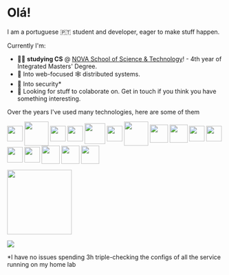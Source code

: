 # Olá!

I am a portuguese 🇵🇹 student and developer, eager to make stuff happen.

Currently I'm:

- 👨‍🎓 **studying CS** @ [NOVA School of Science & Technology](https://www.fct.unl.pt/)! - 4th year of Integrated Masters' Degree.
- 🔎 Into web-focused 🕸️ distributed systems.
- :bug: Into security*
- 🌟 Looking for stuff to colaborate on. Get in touch if you think you have something interesting.

Over the years I've used many technologies, here are some of them
<div style="display: inline">
<p>
<img align=center src="https://upload.wikimedia.org/wikipedia/commons/thumb/6/62/Ruby_On_Rails_Logo.svg/1200px-Ruby_On_Rails_Logo.svg.png" height="36">
  
<img align=center src="https://upload.wikimedia.org/wikipedia/pt/thumb/3/30/Java_programming_language_logo.svg/1200px-Java_programming_language_logo.svg.png" height="56">
<img align=center src="https://upload.wikimedia.org/wikipedia/commons/thumb/9/99/Unofficial_JavaScript_logo_2.svg/1024px-Unofficial_JavaScript_logo_2.svg.png" height="36">
<img align=center src="https://upload.wikimedia.org/wikipedia/commons/thumb/4/4c/Typescript_logo_2020.svg/1024px-Typescript_logo_2020.svg.png" height="36"> 
<img align=center src="https://icons.iconarchive.com/icons/papirus-team/papirus-apps/512/tux-icon.png" height="48">
<img align=center src="https://upload.wikimedia.org/wikipedia/commons/thumb/3/3f/Linux_Mint_logo_without_wordmark.svg/1200px-Linux_Mint_logo_without_wordmark.svg.png" height="36">
<img align=center src="https://img.icons8.com/plasticine/100/000000/bash.png" height="56">
<img align=center src="https://i0.wp.com/www.primefaces.org/wp-content/uploads/2017/09/feature-react.png" height="42">
  <img align=center src="https://www.shareicon.net/data/256x256/2015/10/06/112724_development_512x512.png" height="42">
<img align=center src="https://upload.wikimedia.org/wikipedia/commons/8/87/Sql_data_base_with_logo.png" height="36">
<img align=center src="https://cdn.worldvectorlogo.com/logos/c--4.svg" height="36">
<img align=center src="https://upload.wikimedia.org/wikipedia/commons/thumb/c/c3/Python-logo-notext.svg/2048px-Python-logo-notext.svg.png" height="36">
<img align=center src="https://upload.wikimedia.org/wikipedia/commons/1/19/C_Logo.png" height="36">
<img align=center src="https://cdn.iconscout.com/icon/free/png-256/redis-3-1175053.png" height="42">
  <img align=center src="https://swimburger.net/media/ppnn3pcl/azure.png" height="42">
  <img align=center src="https://btihen.me/post_ruby_rails/rails_6_1_tailwind_2_0_alpinejs/featured.png" height="42">
<p>
</div>

<!--- <img height="150em" src="https://github-readme-stats.vercel.app/api?username=JonhyOliveira&show_icons=true&theme=prussian&include_all_commits=true&count_private=true"/> --->
<img height="150em" src="https://github-readme-stats.vercel.app/api/top-langs/?username=JonhyOliveira&layout=compact&langs_count=6&theme=prussian"/>

![](https://komarev.com/ghpvc/?username=JonhyOliveira&color=blue&style=flat-square)

*I have no issues spending 3h triple-checking the configs of all the service running on my home lab
